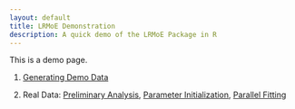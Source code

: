 ```yaml
---
layout: default
title: LRMoE Demonstration
description: A quick demo of the LRMoE Package in R
---
```


This is a demo page.

1. [Generating Demo Data](./1-DemoDataGeneration/DemoDataGeneration-jekyll.html)

3. Real Data: [Preliminary Analysis](./3-RealDataPreliminary/RealDataCleaning-jekyll.html),
[Parameter Initialization](./3-RealDataPreliminary/RealDataFormatting-jekyll.html),
[Parallel Fitting](./4-RealDataFitting/ReadDataFitting-jekyll.html)